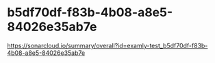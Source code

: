 # b5df70df-f83b-4b08-a8e5-84026e35ab7e
https://sonarcloud.io/summary/overall?id=examly-test_b5df70df-f83b-4b08-a8e5-84026e35ab7e
